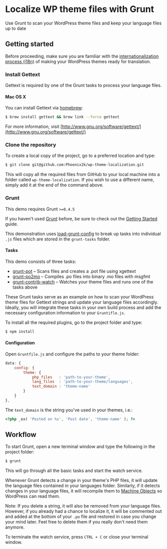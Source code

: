 Localize WP theme files with Grunt
==================================

Use Grunt to scan your WordPress theme files and keep your language files up to date

## Getting started

Before proceeding, make sure you are familiar with the [internationalization process (i18n)](https://developer.wordpress.org/themes/functionality/internationalization/) of making your WordPress themes ready for translation.

### Install Gettext

Gettext is required by one of the Grunt tasks to process your language files.

#### Mac OS X

You can install Gettext via [homebrew](http://brew.sh/):

```sh
$ brew install gettext && brew link --force gettext
```

For more information, visit [http://www.gnu.org/software/gettext/](http://www.gnu.org/software/gettext/)

### Clone the repository

To create a local copy of the project, go to a preferred location and type:

```sh
$ git clone git@github.com:Phoenix2k/wp-theme-localization.git
```

This will copy all the required files from GitHub to your local machine into a folder called `wp-theme-localization`. If you wish to use a different name, simply add it at the end of the command above.

### Grunt

This demo requires Grunt `>=0.4.5`

If you haven't used [Grunt](http://gruntjs.com/) before, be sure to check out the [Getting Started](http://gruntjs.com/getting-started) guide.

This demonstration uses [load-grunt-config](http://firstandthird.github.io/load-grunt-config/) to break up tasks into individual `.js` files which are stored in the `grunt-tasks` folder.

#### Tasks

This demo consists of three tasks:

* [grunt-pot](https://www.npmjs.com/package/grunt-pot) – Scans files and creates a .pot file using xgettext
* [grunt-po2mo](https://www.npmjs.com/package/grunt-po2mo) – Compiles .po files into binary .mo files with msgfmt
* [grunt-contrib-watch](https://www.npmjs.com/package/grunt-contrib-watch) – Watches your theme files and runs one of the tasks above

These Grunt tasks serve as an example on how to scan your WordPress theme files for Gettext strings and update your language files accordingly. Ideally, you will integrate these tasks in your own build process and add the necessary configuration information to your `Gruntifle.js`.

To install all the required plugins, go to the project folder and type:

```sh
$ npm install
```

#### Configuration

Open `Gruntfile.js` and configure the paths to your theme folder:

```js
data: {
	config: {
		theme: {
			php_files   : 'path-to-your-theme',
			lang_files  : 'path-to-your-theme/languages',
			text_domain : 'theme-name'
		}
	}
},
```

The `text_domain` is the string you've used in your themes, i.e.:

```php
<?php _ex( 'Posted on %s', 'Post date', 'theme-name' ); ?>
```

## Workflow

To start Grunt, open a new terminal window and type the following in the project folder:
```sh
$ grunt
```

This will go through all the basic tasks and start the watch service.

Whenever Grunt detects a change in your theme's PHP files, it will update the language files contained in your languages folder. Similarly, if it detects changes in your language files, it will recompile them to [Machine Objects](https://developer.wordpress.org/themes/functionality/localization/#mo-machine-object-files) so WordPress can read them.

Note: If you delete a string, it will also be removed from your language files. However, if you already had a chance to localize it, it will be commented out and added at the bottom of your `.po` file and restored in case you change your mind later. Feel free to delete them if you really don't need them anymore.

To terminate the watch service, press `CTRL + C` or close your terminal window.
